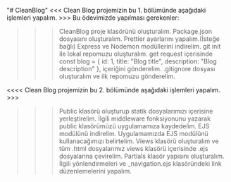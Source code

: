 "# CleanBlog" 
<<< Clean Blog projemizin bu 1. bölümünde aşağıdaki işlemleri yapalım. >>>
 Bu ödevimizde yapılması gerekenler:
>>>CleanBlog proje klasörünü oluşturalım.
>>>Package.json dosyasını oluşturalım.
>>>Prettier ayarlarını yapalım.(İsteğe bağlı)
>>>Express ve Nodemon modüllerini indirelim.
>>>git init ile lokal repomuzu oluşturalım.
>>>get request içerisinde const blog = { id: 1, title: "Blog title", description: "Blog description" }, içeriğini gönderelim.
>>>.gitignore dosyası oluşturalım ve ilk repomuzu gönderelim.

<<<< Clean Blog projemizin bu 2. bölümünde aşağıdaki işlemleri yapalım. >>>
>>>Public klasörü oluşturup statik dosyalarımızı içerisine yerleştirelim.
>>>İlgili middleware fonksiyonunu yazarak public klasörümüzü uygulamamıza kaydedelim.
>>>EJS modülünü indirelim.
>>>Uygulamamızda EJS modülünü kullanacağımızı belirtelim.
>>>Views klasörü oluşturalım ve tüm .html dosyalarımız views klasörü içerisinde .ejs dosyalarına çevirelim.
>>>Partials klasör yapısını oluşturalım.
>>>İlgili yönlendirmeleri ve _navigation.ejs klasöründeki link düzenlemelerini yapalım.
